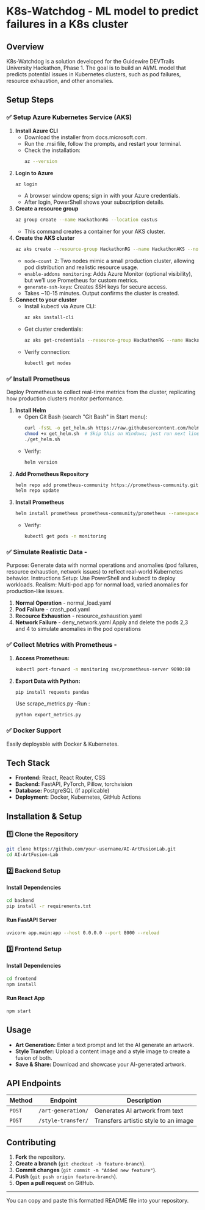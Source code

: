 # K8s-Watchdog - ML model to predict failures in a K8s cluster

## Overview
K8s-Watchdog is a solution developed for the Guidewire DEVTrails University Hackathon, Phase 1. The goal is to build an AI/ML model that predicts potential issues in Kubernetes clusters, such as pod failures, resource exhaustion, and other anomalies.

## Setup Steps

### ✅ Setup Azure Kubernetes Service (AKS)
1. **Install Azure CLI**
    - Download the installer from docs.microsoft.com.
    - Run the .msi file, follow the prompts, and restart your terminal.
    - Check the installation:
      ```bash
      az --version
      ```
2. **Login to Azure**
    ```bash
    az login
    ```
    - A browser window opens; sign in with your Azure credentials.
    - After login, PowerShell shows your subscription details.
3. **Create a resource group**
    ```bash
    az group create --name HackathonRG --location eastus
    ```
    - This command creates a container for your AKS cluster.
4. **Create the AKS cluster**
    ```bash
    az aks create --resource-group HackathonRG --name HackathonAKS --node-count 2 --enable-addons monitoring --generate-ssh-keys
    ```
    - `node-count 2`: Two nodes mimic a small production cluster, allowing pod distribution and realistic resource usage.
    - `enable-addons monitoring`: Adds Azure Monitor (optional visibility), but we’ll use Prometheus for custom metrics.
    - `generate-ssh-keys`: Creates SSH keys for secure access.
    - Takes ~10-15 minutes. Output confirms the cluster is created.
5. **Connect to your cluster**
    - Install kubectl via Azure CLI:
      ```bash
      az aks install-cli
      ```
    - Get cluster credentials:
      ```bash
      az aks get-credentials --resource-group HackathonRG --name HackathonAKS
      ```
    - Verify connection:
      ```bash
      kubectl get nodes
      ```

### ✅ Install Prometheus
Deploy Prometheus to collect real-time metrics from the cluster, replicating how production clusters monitor performance.
1. **Install Helm**
    - Open Git Bash (search "Git Bash" in Start menu):
      ```bash
      curl -fsSL -o get_helm.sh https://raw.githubusercontent.com/helm/helm/master/scripts/get-helm-3
      chmod +x get_helm.sh  # Skip this on Windows; just run next line
      ./get_helm.sh
      ```
    - Verify:
      ```bash
      helm version
      ```
2. **Add Prometheus Repository**
    ```bash
    helm repo add prometheus-community https://prometheus-community.github.io/helm-charts
    helm repo update
    ```
3. **Install Prometheus**
    ```bash
    helm install prometheus prometheus-community/prometheus --namespace monitoring --create-namespace --set server.persistentVolume.enabled=false
    ```
    - Verify:
      ```bash
      kubectl get pods -n monitoring
      ```

### ✅ Simulate Realistic Data -
  Purpose: Generate data with normal operations and anomalies (pod failures, resource exhaustion, network issues) to reflect real-world Kubernetes behavior.
Instructions
Setup: Use PowerShell and kubectl to deploy workloads.
Realism: Multi-pod app for normal load, varied anomalies for production-like issues.
1. **Normal Operation** - normal_load.yaml
2. **Pod Failure** - crash_pod.yaml
3. **Recource Exhaustion** - resource_exhaustion.yaml
4. **Network Failure** - deny_network.yaml
Apply and delete the pods 2,3 and 4 to simulate anomalies in the pod operations

### ✅ Collect Metrics with Prometheus -
1. **Access Prometheus:**
   ```bash
   kubectl port-forward -n monitoring svc/prometheus-server 9090:80
   ```
2. **Export Data with Python:**
   ```bash
   pip install requests pandas
   ```
   Use scrape_metrics.py
   -Run :
   ```bash
   python export_metrics.py
   ```

### ✅ Docker Support
Easily deployable with Docker & Kubernetes.

## Tech Stack
- **Frontend:** React, React Router, CSS
- **Backend:** FastAPI, PyTorch, Pillow, torchvision
- **Database:** PostgreSQL (if applicable)
- **Deployment:** Docker, Kubernetes, GitHub Actions

## Installation & Setup

### 1️⃣ Clone the Repository
```bash
git clone https://github.com/your-username/AI-ArtFusionLab.git
cd AI-ArtFusion-Lab
```

### 2️⃣ Backend Setup
#### Install Dependencies
```bash
cd backend
pip install -r requirements.txt
```

#### Run FastAPI Server
```bash
uvicorn app.main:app --host 0.0.0.0 --port 8000 --reload
```

### 3️⃣ Frontend Setup
#### Install Dependencies
```bash
cd frontend
npm install
```

#### Run React App
```bash
npm start
```

## Usage
- **Art Generation:** Enter a text prompt and let the AI generate an artwork.
- **Style Transfer:** Upload a content image and a style image to create a fusion of both.
- **Save & Share:** Download and showcase your AI-generated artwork.

## API Endpoints
| Method | Endpoint | Description |
|--------|----------|-------------|
| `POST` | `/art-generation/` | Generates AI artwork from text |
| `POST` | `/style-transfer/` | Transfers artistic style to an image |

## Contributing
1. **Fork** the repository.
2. **Create a branch** (`git checkout -b feature-branch`).
3. **Commit changes** (`git commit -m "Added new feature"`).
4. **Push** (`git push origin feature-branch`).
5. **Open a pull request** on GitHub.

---

You can copy and paste this formatted README file into your repository.
